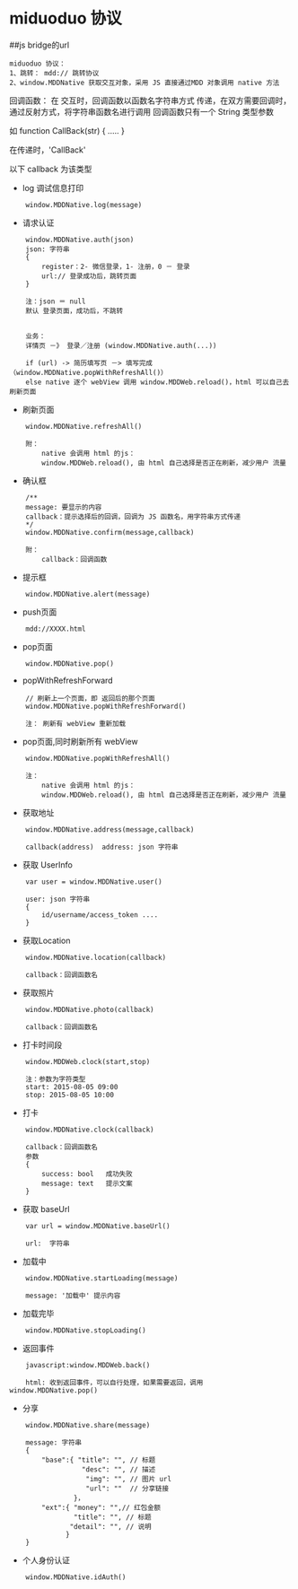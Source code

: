 miduoduo 协议
=====================

##js bridge的url
```
miduoduo 协议：
1、跳转： mdd:// 跳转协议
2、window.MDDNative 获取交互对象，采用 JS 直接通过MDD 对象调用 native 方法
```


回调函数：
在 交互时，回调函数以函数名字符串方式 传递，在双方需要回调时，通过反射方式，将字符串函数名进行调用
回调函数只有一个 String 类型参数

如
function CallBack(str) {
    .....
}

在传递时，'CallBack'

以下 callback 为该类型

* log 调试信息打印
```
    window.MDDNative.log(message)

```

* 请求认证
```
    window.MDDNative.auth(json)
    json: 字符串
    {
        register：2- 微信登录，1- 注册，0 － 登录
        url:// 登录成功后，跳转页面
    }
    
    注：json ＝ null
    默认 登录页面，成功后，不跳转


    业务：
    详情页 －》 登录／注册 (window.MDDNative.auth(...)) 

    if (url) -> 简历填写页 －> 填写完成（window.MDDNative.popWithRefreshAll()）
    else native 逐个 webView 调用 window.MDDWeb.reload()，html 可以自己去刷新页面
```

* 刷新页面
```
    window.MDDNative.refreshAll()
        
    附：
        native 会调用 html 的js：
        window.MDDWeb.reload(), 由 html 自己选择是否正在刷新，减少用户 流量
```

* 确认框
```
    /**
    message: 要显示的内容
    callback：提示选择后的回调，回调为 JS 函数名，用字符串方式传递
    */
    window.MDDNative.confirm(message,callback)

    附：
        callback：回调函数

```

* 提示框
```
    window.MDDNative.alert(message)

```

* push页面
```
    mdd://XXXX.html
```

* pop页面
```
    window.MDDNative.pop()
```

* popWithRefreshForward
```
    // 刷新上一个页面，即 返回后的那个页面
    window.MDDNative.popWithRefreshForward()

    注： 刷新有 webView 重新加载
```

* pop页面,同时刷新所有 webView
```
    window.MDDNative.popWithRefreshAll()

    注：
        native 会调用 html 的js：
        window.MDDWeb.reload(), 由 html 自己选择是否正在刷新，减少用户 流量

```

* 获取地址
```
    window.MDDNative.address(message,callback)

    callback(address)  address: json 字符串
```

* 获取 UserInfo
```
    var user = window.MDDNative.user()

    user: json 字符串
    {
        id/username/access_token ....
    }
```

* 获取Location
```
    window.MDDNative.location(callback)

    callback：回调函数名
```
* 获取照片
```
    window.MDDNative.photo(callback)

    callback：回调函数名
```

* 打卡时间段
```
    window.MDDWeb.clock(start,stop)
    
    注：参数为字符类型
    start: 2015-08-05 09:00
    stop: 2015-08-05 10:00
```

* 打卡
```
    window.MDDNative.clock(callback)

    callback：回调函数名
    参数     
    {
        success: bool   成功失败
        message: text   提示文案
    }
```

* 获取 baseUrl
```
    var url = window.MDDNative.baseUrl()

    url:  字符串
```
* 加载中
```
    window.MDDNative.startLoading(message)
    
    message: '加载中' 提示内容
```

* 加载完毕
```
    window.MDDNative.stopLoading()

```

* 返回事件
```
    javascript:window.MDDWeb.back()

    html: 收到返回事件，可以自行处理，如果需要返回，调用 window.MDDNative.pop()
```

* 分享
```
    window.MDDNative.share(message)
    
    message: 字符串
    {
        "base":{ "title": "", // 标题
                  "desc": "", // 描述
                   "img": "", // 图片 url
                   "url": ""  // 分享链接
                }，
        "ext":{ "money": "",// 红包金额 
                "title": "", // 标题 
               "detail": "", // 说明 
              }
    }
```
* 个人身份认证
```
    window.MDDNative.idAuth()
```

